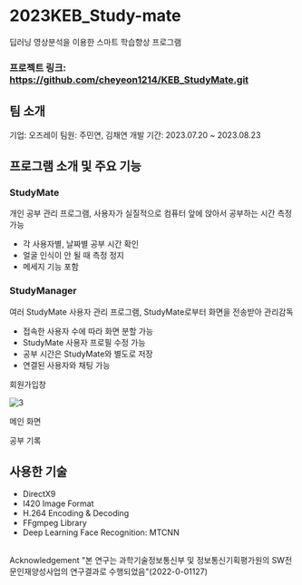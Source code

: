 # 2023KEB_Study-mate
딥러닝 영상분석을 이용한 스마트 학습향상 프로그램

### 프로젝트 링크: https://github.com/cheyeon1214/KEB_StudyMate.git

## 팀 소개
기업: 오즈레이
팀원: 주민연, 김채연
개발 기간: 2023.07.20 ~ 2023.08.23

## 프로그램 소개 및 주요 기능
### StudyMate
개인 공부 관리 프로그램, 사용자가 실질적으로 컴퓨터 앞에 앉아서 공부하는 시간 측정 가능
- 각 사용자별, 날짜별 공부 시간 확인
- 얼굴 인식이 안 될 때 측정 정지
- 메세지 기능 포함
  

### StudyManager
여러 StudyMate 사용자 관리 프로그램, StudyMate로부터 화면을 전송받아 관리감독
- 접속한 사용자 수에 따라 화면 분할 가능
- StudyMate 사용자 프로필 수정 가능
- 공부 시간은 StudyMate와 별도로 저장
- 연결된 사용자와 채팅 가능

회원가입창

![3](https://github.com/K-Software-BootCamp/2023KEB_Study-mate/assets/140567953/fa5f80df-6340-4a8b-bfec-282c7006f55b)

메인 화면


공부 기록

## 사용한 기술
- DirectX9
- I420 Image Format
- H.264 Encoding & Decoding
- FFgmpeg Library
- Deep Learning Face Recognition: MTCNN

## 

  Acknowledgement
   "본 연구는 과학기술정보통신부 및 정보통신기획평가원의 SW전문인재양성사업의 연구결과로 수행되었음"(2022-0-01127) 
  
  
  
